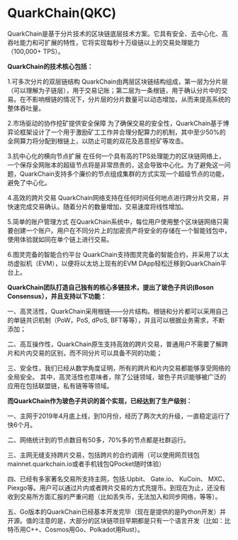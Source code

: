# QuarkChain(QKC)

QuarkChain是基于分片技术的区块链底层技术方案。它具有安全、去中心化、高吞吐能力和可扩展的特性，它将实现每秒十万级链以上的交易处理能力（100,000+ TPS）。

**QuarkChain的技术核心包括：**

1.可多次分片的双层链结构
QuarkChain由两层区块链结构组成，第一层为分片层（可以理解为子链层），用于交易记账；第二层为一条根链，用于确认分片中的交易。在不影响根链的情况下，分片层的分片数量可以动态增加，从而来提高系统的整体吞吐量。

2.市场驱动的协作挖矿提供安全保障
为了确保交易的安全性，QuarkChain基于博弈论框架设计了一个用于激励矿工工作并合理分配算力的机制，其中至少50%的全网算力将分配到根链上，以防止可能的双花及恶意挖矿等攻击。

3.抗中心化的横向节点扩展
在任何一个具有高的TPS处理能力的区块链网络上，一个保存全网账本的超级节点将是非常昂贵的，这会导致中心化。为了避免这一问题，QuarkChain支持多个廉价的节点组成集群的方式实现一个超级节点的功能，避免了中心化。

4.高效的跨片交易
QuarkChain网络支持在任何时间任何地点进行跨分片交易，并快速完成交易确认。随着分片的数量增加，交易速度将线性增加。

5.简单的账户管理方式
在QuarkChain系统中，每位用户使用整个区块链网络只需要创建一个账户。用户在不同分片上的加密资产将安全的存储在一个智能钱包中，使用体验就如同在单个链上进行交易。

6.图灵完备的智能合约平台
QuarkChain支持图灵完备的智能合约，并采用了以太坊虚拟机（EVM），以便将以太坊上现有的EVM DApp轻松迁移到QuarkChain平台上。

**QuarkChain团队打造自己独有的核心多链技术，提出了玻色子共识(Boson Consensus），并且支持以下功能：**

一、高灵活性，QuarkChain采用根链——分片结构。根链和分片都可以采用自己的单链共识机制（PoW，PoS, dPoS, BFT等等），并且可以根据业务需求，不断添加；

二、高互操作性，QuarkChain原生支持高效的跨片交易，普通用户不需要了解跨片和片内交易的区别，而不同分片可以具备不同的功能；

三、安全性，我们已经从数学角度证明，所有的跨片和片内交易都能够享受网络的全局安全。
其中，高灵活性也意味者，除了公链领域，玻色子共识能够被广泛的应用在包括联盟链，私有链等等领域。

**而QuarkChain作为玻色子共识的首个实现，已经达到了生产级别：**

一、主网于2019年4月底上线，到10月份，经历了两次大的升级，一直稳定运行了快6个月。

二、网络统计到的节点数目有50多，70%多的节点都是社群运行。

三、主网无缝支持跨片交易，包括跨片的合约调用（可以使用网页钱包mainnet.quarkchain.io或者手机钱包QPocket随时体验）

四、已经有多家著名交易所支持主网，包括:Upbit、 Gate.io、 KuCoin、 MXC、 Piexgo等。用户可以通过片内或者跨片交易的方式充提币。到现在为止，还没有收到交易所方面汇报的严重问题（比如丢失币，无法加入和同步网络，等等）。

五、Go版本的QuarkChain已经基本开发完毕（现在是提供的是Python开发）并开源。值的注意的是，大部分的区块链项目早期都是只有一个语言开发（比如：比特币用C++、Cosmos用Go、Polkadot用Rust）。

 

